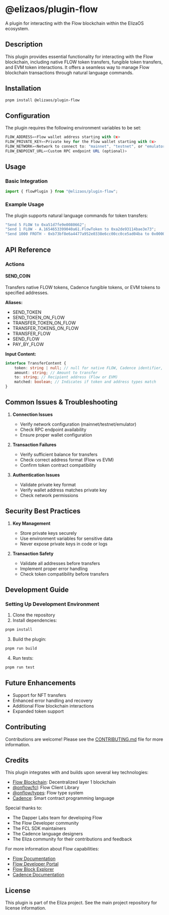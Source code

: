 # @elizaos/plugin-flow

A plugin for interacting with the Flow blockchain within the ElizaOS ecosystem.

## Description

This plugin provides essential functionality for interacting with the Flow blockchain, including native FLOW token transfers, fungible token transfers, and EVM token interactions. It offers a seamless way to manage Flow blockchain transactions through natural language commands.

## Installation

```bash
pnpm install @elizaos/plugin-flow
```

## Configuration

The plugin requires the following environment variables to be set:

```typescript
FLOW_ADDRESS=<Flow wallet address starting with 0x>
FLOW_PRIVATE_KEY=<Private key for the Flow wallet starting with 0x>
FLOW_NETWORK=<Network to connect to: "mainnet", "testnet", or "emulator" (optional, defaults to "mainnet")>
FLOW_ENDPOINT_URL=<Custom RPC endpoint URL (optional)>
```

## Usage

### Basic Integration

```typescript
import { flowPlugin } from "@elizaos/plugin-flow";
```

### Example Usage

The plugin supports natural language commands for token transfers:

```typescript
"Send 5 FLOW to 0xa51d7fe9e0080662";
"Send 1 FLOW - A.1654653399040a61.FlowToken to 0xa2de93114bae3e73";
"Send 1000 FROTH - 0xb73bf8e6a4477a952e0338e6cc00cc0ce5ad04ba to 0x000000000000000000000002e44fbfbd00395de5";
```

## API Reference

### Actions

#### SEND_COIN

Transfers native FLOW tokens, Cadence fungible tokens, or EVM tokens to specified addresses.

**Aliases:**

- SEND_TOKEN
- SEND_TOKEN_ON_FLOW
- TRANSFER_TOKEN_ON_FLOW
- TRANSFER_TOKENS_ON_FLOW
- TRANSFER_FLOW
- SEND_FLOW
- PAY_BY_FLOW

**Input Content:**

```typescript
interface TransferContent {
    token: string | null; // null for native FLOW, Cadence identifier, or EVM address
    amount: string; // Amount to transfer
    to: string; // Recipient address (Flow or EVM)
    matched: boolean; // Indicates if token and address types match
}
```

## Common Issues & Troubleshooting

1. **Connection Issues**

    - Verify network configuration (mainnet/testnet/emulator)
    - Check RPC endpoint availability
    - Ensure proper wallet configuration

2. **Transaction Failures**

    - Verify sufficient balance for transfers
    - Check correct address format (Flow vs EVM)
    - Confirm token contract compatibility

3. **Authentication Issues**
    - Validate private key format
    - Verify wallet address matches private key
    - Check network permissions

## Security Best Practices

1. **Key Management**

    - Store private keys securely
    - Use environment variables for sensitive data
    - Never expose private keys in code or logs

2. **Transaction Safety**
    - Validate all addresses before transfers
    - Implement proper error handling
    - Check token compatibility before transfers

## Development Guide

### Setting Up Development Environment

1. Clone the repository
2. Install dependencies:

```bash
pnpm install
```

3. Build the plugin:

```bash
pnpm run build
```

4. Run tests:

```bash
pnpm run test
```

## Future Enhancements

- Support for NFT transfers
- Enhanced error handling and recovery
- Additional Flow blockchain interactions
- Expanded token support

## Contributing

Contributions are welcome! Please see the [CONTRIBUTING.md](CONTRIBUTING.md) file for more information.

## Credits

This plugin integrates with and builds upon several key technologies:

- [Flow Blockchain](https://flow.com/): Decentralized layer 1 blockchain
- [@onflow/fcl](https://www.npmjs.com/package/@onflow/fcl): Flow Client Library
- [@onflow/types](https://www.npmjs.com/package/@onflow/types): Flow type system
- [Cadence](https://docs.onflow.org/cadence/): Smart contract programming language

Special thanks to:

- The Dapper Labs team for developing Flow
- The Flow Developer community
- The FCL SDK maintainers
- The Cadence language designers
- The Eliza community for their contributions and feedback

For more information about Flow capabilities:

- [Flow Documentation](https://docs.onflow.org/)
- [Flow Developer Portal](https://developers.flow.com/)
- [Flow Block Explorer](https://flowscan.org/)
- [Cadence Documentation](https://docs.onflow.org/cadence/)

## License

This plugin is part of the Eliza project. See the main project repository for license information.
